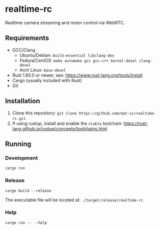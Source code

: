 # realtime-rc

Realtime camera streaming and motor control via WebRTC.

## Requirements

- GCC/Clang
  - Ubuntu/Debian: `build-essential libclang-dev`
  - Fedora/CentOS: `make automake gcc gcc-c++ kernel-devel clang-devel`
  - Arch Linux: `base-devel`
- Rust 1.65.0 or newer, see: https://www.rust-lang.org/tools/install
- Cargo (usually included with Rust)
- Git

## Installation

1. Clone this repository: `git clone https://github.com/mat-sz/realtime-rc.git`.
2. If using rustup, install and enable the `stable` toolchain: https://rust-lang.github.io/rustup/concepts/toolchains.html

## Running

### Development

```
cargo run
```

### Release

```
cargo build --release
```

The executable file will be located at: `./target/release/realtime-rc`

### Help

```
cargo run -- --help
```

